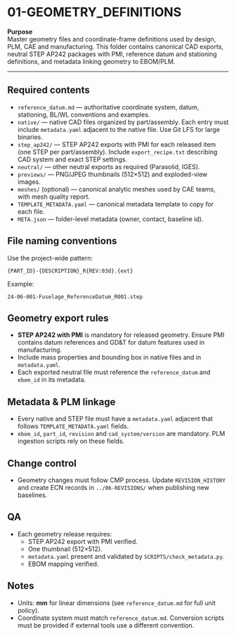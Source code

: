 # 01-GEOMETRY_DEFINITIONS

**Purpose**  
Master geometry files and coordinate-frame definitions used by design, PLM, CAE and manufacturing. This folder contains canonical CAD exports, neutral STEP AP242 packages with PMI, reference datum and stationing definitions, and metadata linking geometry to EBOM/PLM.

---

## Required contents
- `reference_datum.md` — authoritative coordinate system, datum, stationing, BL/WL conventions and examples.  
- `native/` — native CAD files organized by part/assembly. Each entry must include `metadata.yaml` adjacent to the native file. Use Git LFS for large binaries.  
- `step_ap242/` — STEP AP242 exports with PMI for each released item (one STEP per part/assembly). Include `export_recipe.txt` describing CAD system and exact STEP settings.  
- `neutral/` — other neutral exports as required (Parasolid, IGES).  
- `previews/` — PNG/JPEG thumbnails (512×512) and exploded-view images.  
- `meshes/` (optional) — canonical analytic meshes used by CAE teams, with mesh quality report.  
- `TEMPLATE_METADATA.yaml` — canonical metadata template to copy for each file.  
- `META.json` — folder-level metadata (owner, contact, baseline id).

## File naming conventions
Use the project-wide pattern:
```
{PART_ID}-{DESCRIPTION}_R{REV:03d}.{ext}
```
Example:
```
24-06-001-Fuselage_ReferenceDatum_R001.step
```

## Geometry export rules
- **STEP AP242 with PMI** is mandatory for released geometry. Ensure PMI contains datum references and GD&T for datum features used in manufacturing.  
- Include mass properties and bounding box in native files and in `metadata.yaml`.  
- Each exported neutral file must reference the `reference_datum` and `ebom_id` in its metadata.

## Metadata & PLM linkage
- Every native and STEP file must have a `metadata.yaml` adjacent that follows `TEMPLATE_METADATA.yaml` fields.  
- `ebom_id`, `part_id`, `revision` and `cad_system/version` are mandatory. PLM ingestion scripts rely on these fields.

## Change control
- Geometry changes must follow CMP process. Update `REVISION_HISTORY` and create ECN records in `../06-REVISIONS/` when publishing new baselines.

## QA
- Each geometry release requires:
  - STEP AP242 export with PMI verified.
  - One thumbnail (512×512).
  - `metadata.yaml` present and validated by `SCRIPTS/check_metadata.py`.
  - EBOM mapping verified.

## Notes
- Units: **mm** for linear dimensions (see `reference_datum.md` for full unit policy).  
- Coordinate system must match `reference_datum.md`. Conversion scripts must be provided if external tools use a different convention.
